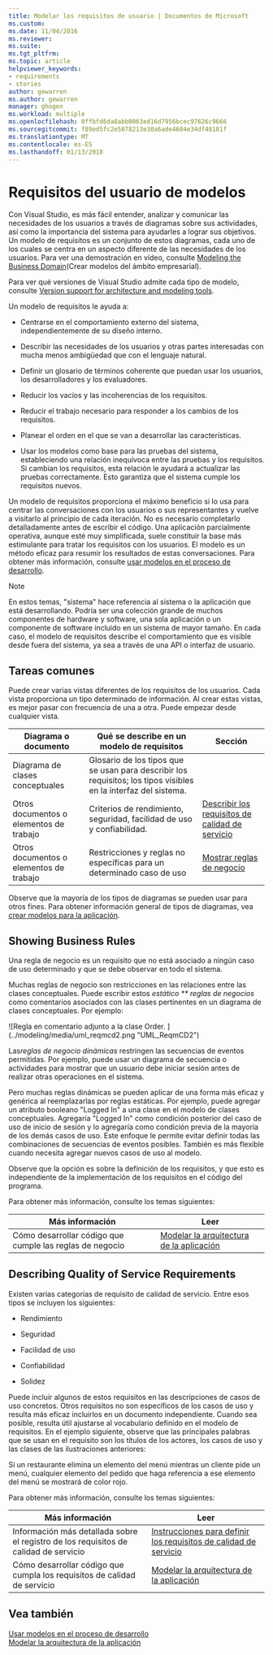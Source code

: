 ```yaml
---
title: Modelar los requisitos de usuario | Documentos de Microsoft
ms.custom: 
ms.date: 11/04/2016
ms.reviewer: 
ms.suite: 
ms.tgt_pltfrm: 
ms.topic: article
helpviewer_keywords:
- requirements
- stories
author: gewarren
ms.author: gewarren
manager: ghogen
ms.workload: multiple
ms.openlocfilehash: 0ffbfd6da8abb0063ed16d7956bcec97626c9666
ms.sourcegitcommit: f89ed5fc2e5078213e30a6ade4604e34df48181f
ms.translationtype: MT
ms.contentlocale: es-ES
ms.lasthandoff: 01/13/2018
---
```

# <a name="model-user-requirements"></a>Requisitos del usuario de modelos
Con Visual Studio, es más fácil entender, analizar y comunicar las necesidades de los usuarios a través de diagramas sobre sus actividades, así como la importancia del sistema para ayudarles a lograr sus objetivos. Un modelo de requisitos es un conjunto de estos diagramas, cada uno de los cuales se centra en un aspecto diferente de las necesidades de los usuarios. Para ver una demostración en vídeo, consulte [Modeling the Business Domain](http://channel9.msdn.com/posts/clinted/UML-with-VS-2010-Part-3-Modeling-the-Business-Domain/)(Crear modelos del ámbito empresarial).  
  
 Para ver qué versiones de Visual Studio admite cada tipo de modelo, consulte [Version support for architecture and modeling tools](../modeling/what-s-new-for-design-in-visual-studio.md#VersionSupport).  
  
 Un modelo de requisitos le ayuda a:  
  
-   Centrarse en el comportamiento externo del sistema, independientemente de su diseño interno.  
  
-   Describir las necesidades de los usuarios y otras partes interesadas con mucha menos ambigüedad que con el lenguaje natural.  
  
-   Definir un glosario de términos coherente que puedan usar los usuarios, los desarrolladores y los evaluadores.  
  
-   Reducir los vacíos y las incoherencias de los requisitos.  
  
-   Reducir el trabajo necesario para responder a los cambios de los requisitos.  
  
-   Planear el orden en el que se van a desarrollar las características.  
  
-   Usar los modelos como base para las pruebas del sistema, estableciendo una relación inequívoca entre las pruebas y los requisitos. Si cambian los requisitos, esta relación le ayudará a actualizar las pruebas correctamente. Esto garantiza que el sistema cumple los requisitos nuevos.  
  
 Un modelo de requisitos proporciona el máximo beneficio si lo usa para centrar las conversaciones con los usuarios o sus representantes y vuelve a visitarlo al principio de cada iteración. No es necesario completarlo detalladamente antes de escribir el código. Una aplicación parcialmente operativa, aunque esté muy simplificada, suele constituir la base más estimulante para tratar los requisitos con los usuarios. El modelo es un método eficaz para resumir los resultados de estas conversaciones. Para obtener más información, consulte [usar modelos en el proceso de desarrollo](../modeling/use-models-in-your-development-process.md).  
  
> [!NOTE]
>  En estos temas, "sistema" hace referencia al sistema o la aplicación que está desarrollando. Podría ser una colección grande de muchos componentes de hardware y software, una sola aplicación o un componente de software incluido en un sistema de mayor tamaño. En cada caso, el modelo de requisitos describe el comportamiento que es visible desde fuera del sistema, ya sea a través de una API o interfaz de usuario.  
  
## <a name="common-tasks"></a>Tareas comunes  
 Puede crear varias vistas diferentes de los requisitos de los usuarios.  Cada vista proporciona un tipo determinado de información.  Al crear estas vistas, es mejor pasar con frecuencia de una a otra. Puede empezar desde cualquier vista.  
  
|Diagrama o documento|Qué se describe en un modelo de requisitos|Sección|  
|-------------------------|-----------------------------------------------|-------------|  
|Diagrama de clases conceptuales|Glosario de los tipos que se usan para describir los requisitos; los tipos visibles en la interfaz del sistema.||  
|Otros documentos o elementos de trabajo|Criterios de rendimiento, seguridad, facilidad de uso y confiabilidad.|[Describir los requisitos de calidad de servicio](#QoSRequirements)|  
|Otros documentos o elementos de trabajo|Restricciones y reglas no específicas para un determinado caso de uso|[Mostrar reglas de negocio](#BusinessRules)|  
  
 Observe que la mayoría de los tipos de diagramas se pueden usar para otros fines. Para obtener información general de tipos de diagramas, vea [crear modelos para la aplicación](../modeling/create-models-for-your-app.md).
  
##  <a name="BusinessRules"></a> Showing Business Rules  
 Una regla de negocio es un requisito que no está asociado a ningún caso de uso determinado y que se debe observar en todo el sistema.  
  
 Muchas reglas de negocio son restricciones en las relaciones entre las clases conceptuales. Puede escribir estos *estático ** reglas de negocios* como comentarios asociados con las clases pertinentes en un diagrama de clases conceptuales. Por ejemplo:  
  
 ![Regla en comentario adjunto a la clase Order. ] (../modeling/media/uml_reqmcd2.png "UML_ReqmCD2")  
  
 Las*reglas de negocio dinámicas* restringen las secuencias de eventos permitidas. Por ejemplo, puede usar un diagrama de secuencia o actividades para mostrar que un usuario debe iniciar sesión antes de realizar otras operaciones en el sistema.  
  
 Pero muchas reglas dinámicas se pueden aplicar de una forma más eficaz y genérica al reemplazarlas por reglas estáticas. Por ejemplo, puede agregar un atributo booleano "Logged In" a una clase en el modelo de clases conceptuales. Agregaría "Logged In" como condición posterior del caso de uso de inicio de sesión y lo agregaría como condición previa de la mayoría de los demás casos de uso. Este enfoque le permite evitar definir todas las combinaciones de secuencias de eventos posibles. También es más flexible cuando necesita agregar nuevos casos de uso al modelo.  
  
 Observe que la opción es sobre la definición de los requisitos, y que esto es independiente de la implementación de los requisitos en el código del programa.  
  
 Para obtener más información, consulte los temas siguientes:  
  
|Más información|Leer|  
|--------------------|----------|  
|Cómo desarrollar código que cumple las reglas de negocio|[Modelar la arquitectura de la aplicación](../modeling/model-your-app-s-architecture.md)|  
  
##  <a name="QoSRequirements"></a> Describing Quality of Service Requirements  
 Existen varias categorías de requisito de calidad de servicio. Entre esos tipos se incluyen los siguientes:  
  
-   Rendimiento  
  
-   Seguridad  
  
-   Facilidad de uso  
  
-   Confiabilidad  
  
-   Solidez  
  
 Puede incluir algunos de estos requisitos en las descripciones de casos de uso concretos. Otros requisitos no son específicos de los casos de uso y resulta más eficaz incluirlos en un documento independiente. Cuando sea posible, resulta útil ajustarse al vocabulario definido en el modelo de requisitos. En el ejemplo siguiente, observe que las principales palabras que se usan en el requisito son los títulos de los actores, los casos de uso y las clases de las ilustraciones anteriores:  
  
 Si un restaurante elimina un elemento del menú mientras un cliente pide un menú, cualquier elemento del pedido que haga referencia a ese elemento del menú se mostrará de color rojo.  
  
 Para obtener más información, consulte los temas siguientes:  
  
|Más información|Leer|  
|--------------------|----------|  
|Información más detallada sobre el registro de los requisitos de calidad de servicio|[Instrucciones para definir los requisitos de calidad de servicio](http://msdn.microsoft.com/en-us/9677a437-c2cb-4ac4-8c2d-4e3350005f06)|  
|Cómo desarrollar código que cumpla los requisitos de calidad de servicio|[Modelar la arquitectura de la aplicación](../modeling/model-your-app-s-architecture.md)|  
  
## <a name="see-also"></a>Vea también  
 [Usar modelos en el proceso de desarrollo](../modeling/use-models-in-your-development-process.md)   
 [Modelar la arquitectura de la aplicación](../modeling/model-your-app-s-architecture.md)   
